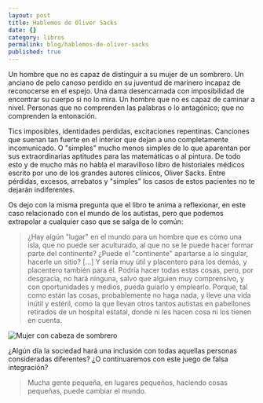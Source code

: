 ```yaml
---
layout: post
title: Hablemos de Oliver Sacks
date: {}
category: libros
permalink: blog/hablemos-de-oliver-sacks
published: true
---
```

Un hombre que no es capaz de distinguir a su mujer de un sombrero. Un anciano de pelo canoso perdido en su juventud de marinero incapaz de reconocerse en el espejo. Una dama desencarnada con imposibilidad de encontrar su cuerpo si no lo mira. Un hombre que no es capaz de caminar a nivel. Personas que no comprenden las palabras o lo antagónico; que no comprenden la entonación. 

Tics imposibles, identidades perdidas, excitaciones repentinas. Canciones que suenan tan fuerte en el interior que dejan a uno completamente incomunicado. O "simples" mucho menos simples de lo que aparentan por sus extraordinarias aptitudes para las matemáticas o al pintura.
De todo esto y de mucho más no habla el maravilloso libro de historiales médicos escrito por uno de los grandes autores clínicos, Oliver Sacks. Entre pérdidas, excesos, arrebatos y "simples" los casos de estos pacientes no te dejarán indiferentes.

Os dejo con la misma pregunta que el libro te anima a reflexionar, en este caso relacionado con el mundo de los autistas, pero que podemos extrapolar a cualquier caso que se salga de lo común:

> ¿Hay algún "lugar" en el mundo para un hombre que es como una isla, que no puede ser aculturado, al que no se le puede hacer formar parte del continente? ¿Puede el "continente" apartarse a lo singular, hacerle un sitio? [...] Y sería muy útil y placentero para los demás, y placentero también para él. Podría hacer todas estas cosas, pero, por desgracia, no hará ninguna, salvo que alguien muy comprensivo, y con oportunidades y medios, pueda guiarlo y emplearlo. Porque, tal como están las cosas, probablemente no haga nada, y lleve una vida inútil y estéril, como la que llevan otros tantos autistas en pabellones retirados de un hospital estatal, donde ni les hacen cosa ni los tienen en cuenta.

![Mujer con cabeza de sombrero]({{site.baseurl}}/_posts/mujer-sombrero.jpg)

¿Algún día la sociedad hará una inclusión con todas aquellas personas consideradas diferentes? ¿O continuaremos con este juego de falsa integración?

> Mucha gente pequeña, en lugares pequeños, haciendo cosas pequeñas, puede cambiar el mundo.
